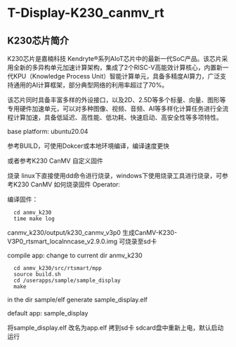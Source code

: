 # T-Display-K230_canmv_rt
## K230芯片简介

K230芯片是嘉楠科技 Kendryte®系列AIoT芯片中的最新一代SoC产品。该芯片采用全新的多异构单元加速计算架构，集成了2个RISC-V高能效计算核心，内置新一代KPU（Knowledge Process Unit）智能计算单元，具备多精度AI算力，广泛支持通用的AI计算框架，部分典型网络的利用率超过了70%。

该芯片同时具备丰富多样的外设接口，以及2D、2.5D等多个标量、向量、图形等专用硬件加速单元，可以对多种图像、视频、音频、AI等多样化计算任务进行全流程计算加速，具备低延迟、高性能、低功耗、快速启动、高安全性等多项特性。






base platform:
      ubuntu20.04

参考BUILD，可使用Dokcer或本地环境编译，编译速度更快

或者参考K230 CanMV 自定义固件

烧录
linux下直接使用dd命令进行烧录，windows下使用烧录工具进行烧录，可参考K230 CanMV 如何烧录固件
Operator:

编译固件：


      cd anmv_k230
      time make log
     
canmv_k230/output/k230_canmv_v3p0    生成CanMV-K230-V3P0_rtsmart_localnncase_v2.9.0.img   可烧录至sd卡



compile app:
change to current dir anmv_k230

      
      cd anmv_k230/src/rtsmart/mpp
      source build.sh
      cd /userapps/sample/sample_display
      make
in the dir sample/elf     generate sample_display.elf

default app: sample_display


将sample_display.elf 改名为app.elf   拷到sd卡 sdcard盘中重新上电，默认启动运行
      
